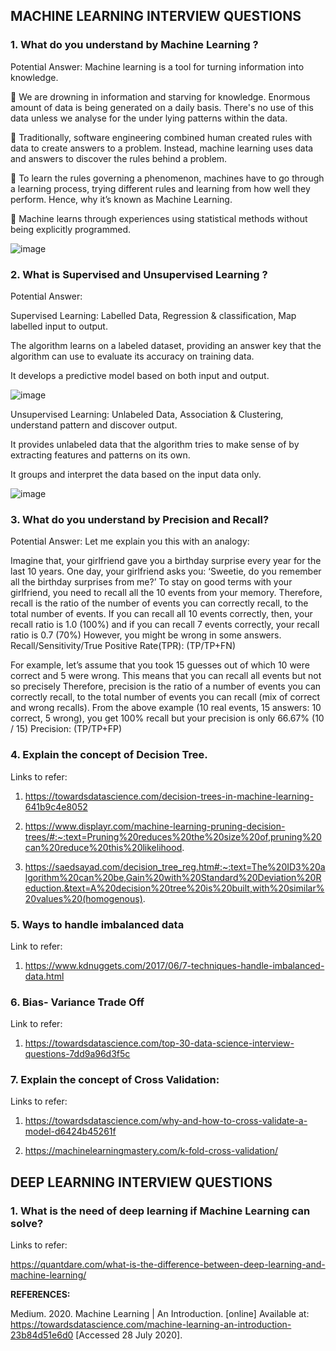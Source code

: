 **<h2>MACHINE LEARNING INTERVIEW QUESTIONS</h2>**

<h3>1. What do you understand by Machine Learning ?</h3>

Potential Answer: Machine learning is a tool for turning information into knowledge. 
  
   We are drowning in information and starving for knowledge. Enormous amount of data is being generated on a daily basis. There's no use of this data unless we analyse for the under lying patterns within the data.
  
   Traditionally, software engineering combined human created rules with data to create answers to a problem. Instead, machine learning uses data and answers to discover the rules behind a problem.
  
   To learn the rules governing a phenomenon, machines have to go through a learning process, trying different rules and learning from how well they perform. Hence, why it’s known as Machine Learning.
  
   Machine learns through experiences using statistical methods without being explicitly programmed.
  
  ![image](https://user-images.githubusercontent.com/38240162/90568575-13b90480-e1a4-11ea-931b-135ab5be3322.png)
 
  
  
<h3>2. What is Supervised and Unsupervised Learning ?</h3>

Potential Answer:  

Supervised Learning: Labelled Data, Regression & classification, Map labelled input to output.

The algorithm learns on a labeled dataset, providing an answer key that the algorithm can use to evaluate its accuracy on training data. 

It develops a predictive model based on both input and output.

![image](https://user-images.githubusercontent.com/38240162/90569357-a8703200-e1a5-11ea-92ec-4f5c71c255cb.png)

Unsupervised Learning: Unlabeled Data, Association & Clustering, understand pattern and discover output.

It provides unlabeled data that the algorithm tries to make sense of by extracting features and patterns on its own.

It groups and interpret the data based on the input data only.

![image](https://user-images.githubusercontent.com/38240162/90569316-955d6200-e1a5-11ea-9a57-c6e2f8ed8fed.png)



<h3>3. What do you understand by Precision and Recall?</h3>
Potential Answer:  Let me explain you this with an analogy:

Imagine that, your girlfriend gave you a birthday surprise every year for the last 10 years. One day, your girlfriend asks you: ‘Sweetie, do you remember all the birthday surprises from me?’
To stay on good terms with your girlfriend, you need to recall all the 10 events from your memory. Therefore, recall is the ratio of the number of events you can correctly recall, to the total number of events.
If you can recall all 10 events correctly, then, your recall ratio is 1.0 (100%) and if you can recall 7 events correctly, your recall ratio is 0.7 (70%)
However, you might be wrong in some answers.
Recall/Sensitivity/True Positive Rate(TPR): (TP/TP+FN)

For example, let’s assume that you took 15 guesses out of which 10 were correct and 5 were wrong. This means that you can recall all events but not so precisely
Therefore, precision is the ratio of a number of events you can correctly recall, to the total number of events you can recall (mix of correct and wrong recalls).
From the above example (10 real events, 15 answers: 10 correct, 5 wrong), you get 100% recall but your precision is only 66.67% (10 / 15)
Precision: (TP/TP+FP)
  
  
<h3>4. Explain the concept of Decision Tree.</h3>

Links to refer:

1. https://towardsdatascience.com/decision-trees-in-machine-learning-641b9c4e8052
  
2. https://www.displayr.com/machine-learning-pruning-decision-trees/#:~:text=Pruning%20reduces%20the%20size%20of,pruning%20can%20reduce%20this%20likelihood.
  
3. https://saedsayad.com/decision_tree_reg.htm#:~:text=The%20ID3%20algorithm%20can%20be,Gain%20with%20Standard%20Deviation%20Reduction.&text=A%20decision%20tree%20is%20built,with%20similar%20values%20(homogenous).
  

<h3>5. Ways to handle imbalanced data </h3>

Link to refer:
1. https://www.kdnuggets.com/2017/06/7-techniques-handle-imbalanced-data.html
  

<h3>6. Bias- Variance Trade Off </h3>

Link to refer:

1. https://towardsdatascience.com/top-30-data-science-interview-questions-7dd9a96d3f5c


<h3>7. Explain the concept of Cross Validation: </h3>

Links to refer:
1. https://towardsdatascience.com/why-and-how-to-cross-validate-a-model-d6424b45261f

2. https://machinelearningmastery.com/k-fold-cross-validation/



**<h2>DEEP LEARNING INTERVIEW QUESTIONS</h2>**

<h3>1. What is the need of deep learning if Machine Learning can solve?</h3>

Links to refer: 

https://quantdare.com/what-is-the-difference-between-deep-learning-and-machine-learning/

**REFERENCES:**

Medium. 2020. Machine Learning | An Introduction. [online] Available at: <https://towardsdatascience.com/machine-learning-an-introduction-23b84d51e6d0> [Accessed 28 July 2020].

